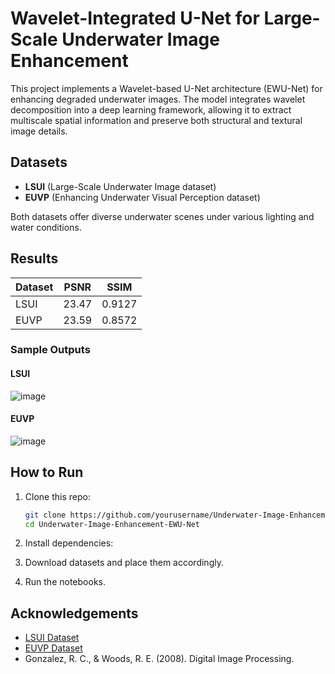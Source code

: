 # Wavelet-Integrated U-Net for Large-Scale Underwater Image Enhancement

This project implements a Wavelet-based U-Net architecture (EWU-Net) for enhancing degraded underwater images. The model integrates wavelet decomposition into a deep learning framework, allowing it to extract multiscale spatial information and preserve both structural and textural image details.

## Datasets

- **LSUI** (Large-Scale Underwater Image dataset)
- **EUVP** (Enhancing Underwater Visual Perception dataset)

Both datasets offer diverse underwater scenes under various lighting and water conditions.

## Results

| Dataset | PSNR   | SSIM   |
|---------|--------|--------|
| LSUI    | 23.47  | 0.9127 |
| EUVP    | 23.59  | 0.8572 |  <!-- You can update this after checking EUVP notebook -->

### Sample Outputs

#### LSUI
![image](https://github.com/user-attachments/assets/620d3541-4044-45e0-81c9-48c9c9084442)



#### EUVP
![image](https://github.com/user-attachments/assets/b558b935-ee78-442f-ad16-b83f806e5ece)



## How to Run

1. Clone this repo:
    ```bash
    git clone https://github.com/yourusername/Underwater-Image-Enhancement-EWU-Net.git
    cd Underwater-Image-Enhancement-EWU-Net
    ```

2. Install dependencies:
    

3. Download datasets and place them accordingly.

4. Run the notebooks.

## Acknowledgements

- [LSUI Dataset](https://www.kaggle.com/datasets/cbhavik/lsui-dataset)
- [EUVP Dataset](https://www.kaggle.com/datasets/pamuduranasinghe/euvp-dataset)
- Gonzalez, R. C., & Woods, R. E. (2008). Digital Image Processing.

#
